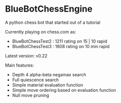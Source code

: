 # BlueBotChessEngine
A python chess bot that started out of a tutorial

Currently playing on chess.com as:
- BlueBotChessTest2 : 1211 rating on 15 | 10 rapid
- BlueBotChessTest3 : 1608 rating on 10 min rapid

Latest version: v0.22

Main features:
- Depth 4 alpha-beta negamax search
- Full quiescence search
- Simple material evaluation function
- Simple move ordering based on evaluation function
- Null move pruning
